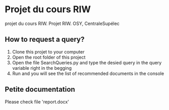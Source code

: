 # Projet du cours RIW
projet du cours RIW. Projet RIW. OSY, CentraleSupélec

## How to request a query?
1. Clone this projet to your computer
2. Open the root folder of this project
3. Open the file SearchQueries.py and type the desied query in the query variable right in the begging
4. Run and you will see the list of recommended documents in the console

## Petite documentation
Please check file 'report.docx'
